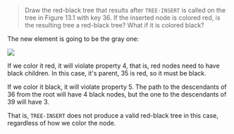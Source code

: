 > Draw the red-black tree that results after `TREE-INSERT` is called on the tree
> in Figure 13.1 with key $36$. If the inserted node is colored red, is the
> resulting tree a red-black tree? What if it is colored black?

The new element is going to be the gray one:

![](13/01/02.drawing.01.svg)

If we color it red, it will violate property 4, that is, red nodes need to have
black children. In this case, it's parent, 35 is red, so it must be black.

If we color it black, it will violate property 5. The path to the descendants of
36 from the root will have 4 black nodes, but the one to the descendants of 39
will have 3.

That is, `TREE-INSERT` does not produce a valid red-black tree in this case,
regardless of how we color the node.

